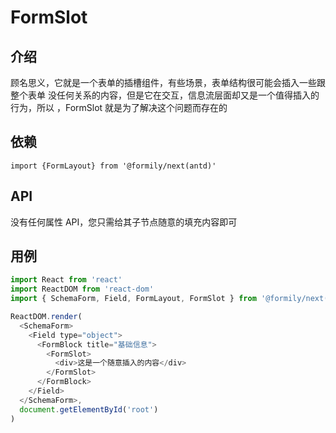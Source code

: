 # FormSlot

## 介绍

顾名思义，它就是一个表单的插槽组件，有些场景，表单结构很可能会插入一些跟整个表单
没任何关系的内容，但是它在交互，信息流层面却又是一个值得插入的行为，所以
，FormSlot 就是为了解决这个问题而存在的

## 依赖

    import {FormLayout} from '@formily/next(antd)'

## API

没有任何属性 API，您只需给其子节点随意的填充内容即可

## 用例

```javascript
import React from 'react'
import ReactDOM from 'react-dom'
import { SchemaForm, Field, FormLayout, FormSlot } from '@formily/next(antd)'

ReactDOM.render(
  <SchemaForm>
    <Field type="object">
      <FormBlock title="基础信息">
        <FormSlot>
          <div>这是一个随意插入的内容</div>
        </FormSlot>
      </FormBlock>
    </Field>
  </SchemaForm>,
  document.getElementById('root')
)
```
